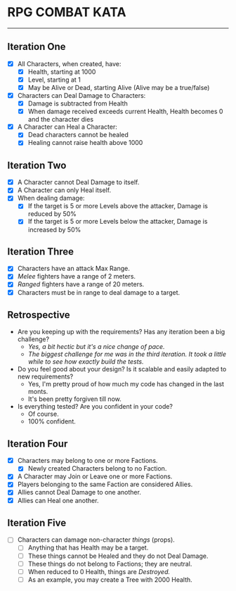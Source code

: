 # RPG COMBAT KATA

---

## **Iteration One**

- [x] All Characters, when created, have:
    - [x] Health, starting at 1000
    - [x] Level, starting at 1
    - [x] May be Alive or Dead, starting Alive (Alive may be a true/false)
- [x] Characters can Deal Damage to Characters:
    - [x] Damage is subtracted from Health
    - [x] When damage received exceeds current Health, Health becomes 0 and the character dies
- [x] A Character can Heal a Character:
    - [x] Dead characters cannot be healed
    - [x] Healing cannot raise health above 1000

## **Iteration Two**

- [x] A Character cannot Deal Damage to itself.
- [x] A Character can only Heal itself.
- [x] When dealing damage:
    - [x] If the target is 5 or more Levels above the attacker, Damage is reduced by 50%
    - [x] If the target is 5 or more Levels below the attacker, Damage is increased by 50%

## **Iteration Three**

- [x] Characters have an attack Max Range.
- [x] *Melee* fighters have a range of 2 meters.
- [x] *Ranged* fighters have a range of 20 meters.
- [x] Characters must be in range to deal damage to a target.

## **Retrospective**

- Are you keeping up with the requirements? Has any iteration been a big challenge?
  - *Yes, a bit hectic but it's a nice change of pace.* 
  - *The biggest challenge for me was in the third iteration. It took a little while to see how exactly build the tests.*
- Do you feel good about your design? Is it scalable and easily adapted to new requirements?
  - Yes, I'm pretty proud of how much my code has changed in the last monts.
  - It's been pretty forgiven till now.
- Is everything tested? Are you confident in your code?
  - Of course. 
  - 100% confident.

## **Iteration Four**

- [x] Characters may belong to one or more Factions.
    - [x] Newly created Characters belong to no Faction.
- [x] A Character may Join or Leave one or more Factions.
- [x] Players belonging to the same Faction are considered Allies.
- [x] Allies cannot Deal Damage to one another.
- [x] Allies can Heal one another.

## **Iteration Five**

- [ ] Characters can damage non-character *things* (props).
    - [ ] Anything that has Health may be a target.
    - [ ] These things cannot be Healed and they do not Deal Damage.
    - [ ] These things do not belong to Factions; they are neutral.
    - [ ] When reduced to 0 Health, things are *Destroyed.*
    - [ ] As an example, you may create a Tree with 2000 Health.